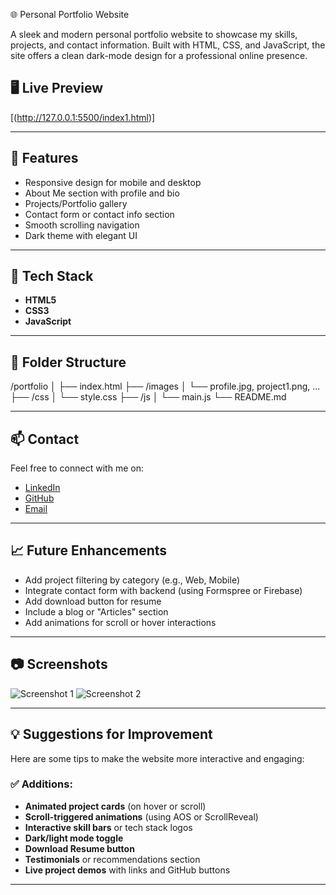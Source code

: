 🌐 Personal Portfolio Website

A sleek and modern personal portfolio website to showcase my skills, projects, and contact information. Built with HTML, CSS, and JavaScript, the site offers a clean dark-mode design for a professional online presence.

## 🖥️ Live Preview

[(http://127.0.0.1:5500/index1.html)]

---

## 📌 Features

- Responsive design for mobile and desktop
- About Me section with profile and bio
- Projects/Portfolio gallery
- Contact form or contact info section
- Smooth scrolling navigation
- Dark theme with elegant UI

---

## 🚀 Tech Stack

- **HTML5**
- **CSS3**
- **JavaScript**

---

## 🧩 Folder Structure

/portfolio
│
├── index.html
├── /images
│ └── profile.jpg, project1.png, ...
├── /css
│ └── style.css
├── /js
│ └── main.js
└── README.md

---

## 📫 Contact

Feel free to connect with me on:

- [LinkedIn](https://www.linkedin.com/in/hrishikesh-apotikar/)
- [GitHub](https://github.com/Hrishid97)
- [Email](mailto:hrishid97@gmail.com)

---

## 📈 Future Enhancements

- Add project filtering by category (e.g., Web, Mobile)
- Integrate contact form with backend (using Formspree or Firebase)
- Add download button for resume
- Include a blog or "Articles" section
- Add animations for scroll or hover interactions

---

## 📷 Screenshots

![Screenshot 1](screenshots/screenshot1.png)
![Screenshot 2](screenshots/screenshot2.png)

---

## 💡 Suggestions for Improvement

Here are some tips to make the website more interactive and engaging:

### ✅ Additions:
- **Animated project cards** (on hover or scroll)
- **Scroll-triggered animations** (using AOS or ScrollReveal)
- **Interactive skill bars** or tech stack logos
- **Dark/light mode toggle**
- **Download Resume button**
- **Testimonials** or recommendations section
- **Live project demos** with links and GitHub buttons

---
